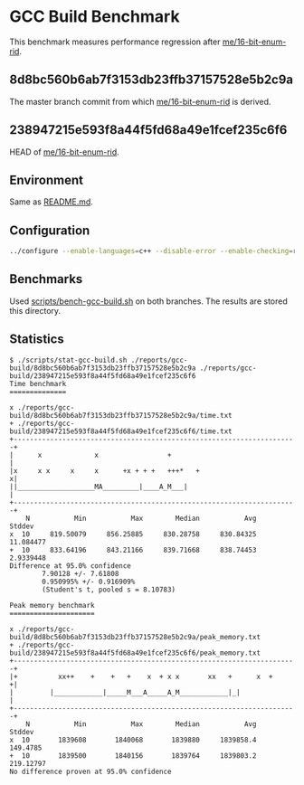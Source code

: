 # GCC Build Benchmark

This benchmark measures performance regression after [me/16-bit-enum-rid](https://github.com/ken-matsui/gcc-gsoc23/tree/me/16-bit-enum-rid).

## 8d8bc560b6ab7f3153db23ffb37157528e5b2c9a

The master branch commit from which [me/16-bit-enum-rid](https://github.com/ken-matsui/gcc-gsoc23/tree/me/16-bit-enum-rid) is derived.

## 238947215e593f8a44f5fd68a49e1fcef235c6f6

HEAD of [me/16-bit-enum-rid](https://github.com/ken-matsui/gcc-gsoc23/tree/me/16-bit-enum-rid).

## Environment

Same as [README.md](../../README.md).

## Configuration

```bash
../configure --enable-languages=c++ --disable-error --enable-checking=release --disable-bootstrap
```

## Benchmarks

Used [scripts/bench-gcc-build.sh](../../scripts/bench-gcc-build.sh) on both branches. The results are stored this directory.

## Statistics

```console
$ ./scripts/stat-gcc-build.sh ./reports/gcc-build/8d8bc560b6ab7f3153db23ffb37157528e5b2c9a ./reports/gcc-build/238947215e593f8a44f5fd68a49e1fcef235c6f6
Time benchmark
==============

x ./reports/gcc-build/8d8bc560b6ab7f3153db23ffb37157528e5b2c9a/time.txt
+ ./reports/gcc-build/238947215e593f8a44f5fd68a49e1fcef235c6f6/time.txt
+----------------------------------------------------------------------+
|      x             x                 +                               |
|x     x x     x     x      +x + + +   +++*   +                       x|
||___________________MA_________|____A_M___|                           |
+----------------------------------------------------------------------+
    N           Min           Max        Median           Avg        Stddev
x  10     819.50079     856.25885     830.28758     830.84325     11.084477
+  10     833.64196     843.21166     839.71668     838.74453     2.9339448
Difference at 95.0% confidence
        7.90128 +/- 7.61808
        0.950995% +/- 0.916909%
        (Student's t, pooled s = 8.10783)

Peak memory benchmark
=====================

x ./reports/gcc-build/8d8bc560b6ab7f3153db23ffb37157528e5b2c9a/peak_memory.txt
+ ./reports/gcc-build/238947215e593f8a44f5fd68a49e1fcef235c6f6/peak_memory.txt
+----------------------------------------------------------------------+
|+          xx++    +    +   +    x  + x x       xx   +      x  +     +|
|         |____________|_____M___A_____A_M____________|_|              |
+----------------------------------------------------------------------+
    N           Min           Max        Median           Avg        Stddev
x  10       1839608       1840068       1839880     1839858.4      149.4785
+  10       1839500       1840156       1839764     1839803.2     219.12797
No difference proven at 95.0% confidence
```
